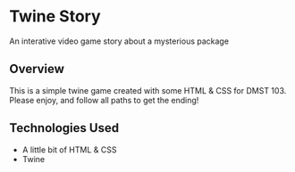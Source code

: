 # Twine Story
An interative video game story about a mysterious package

## Overview
This is a simple twine game created with some HTML & CSS for DMST 103.
Please enjoy, and follow all paths to get the ending!

## Technologies Used
* A little bit of HTML & CSS
* Twine

